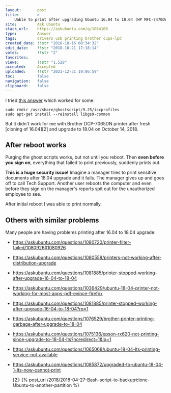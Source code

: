 ```yaml
---
layout:       post
title:        >
    Uable to print after upgrading Ubuntu 16.04 to 18.04 (HP MFC-7470DW)
site:         Ask Ubuntu
stack_url:    https://askubuntu.com/q/1084100
type:         Answer
tags:         drivers usb printing brother cups-lpd
created_date: !!str "2018-10-16 00:34:32"
edit_date:    !!str "2018-10-21 17:18:14"
votes:        !!str "2"
favorites:    
views:        !!str "1,528"
accepted:     Accepted
uploaded:     !!str "2021-12-31 19:06:59"
toc:          false
navigation:   false
clipboard:    false
---
```


I tried [this answer][1] which worked for some:

``` 
sudo rmdir /usr/share/ghostscript/9.25/iccprofiles
sudo apt-get install --reinstall libgs9-common 

```

But it didn't work for me with Brother DCP-7065DN printer after fresh [cloning of 16.04][2] and upgrade to 18.04 on October 14, 2018.

## After reboot works

Purging the ghost scripts works, but not until you reboot. Then **even before you sign on**, everything that failed to print previously, suddenly prints out.

**This is a huge security issue!** Imagine a manager tries to print sensitive documents after 18.04 upgrade and it fails. The manager gives up and goes off to call Tech Support. Another user reboots the computer and even before they sign on the manager's reports spit out for the unauthorized employee to see.

After initial reboot I was able to print normally.

## Others with similar problems

Many people are having problems printing after 16.04 to 18.04 upgrade:

- https://askubuntu.com/questions/1080720/printer-filter-failed/1080926#1080926
- https://askubuntu.com/questions/1080558/printers-not-working-after-distribution-upgrade
- https://askubuntu.com/questions/1081885/printer-stopped-working-after-upgrade-16-04-to-18-04
- https://askubuntu.com/questions/1036429/ubuntu-18-04-printer-not-working-for-most-apps-pdf-evince-firefox
- https://askubuntu.com/questions/1081885/printer-stopped-working-after-upgrade-16-04-to-18-04?rq=1
- https://askubuntu.com/questions/1076529/brother-printer-printing-garbage-after-upgrade-to-18-04
- https://askubuntu.com/questions/1075136/epson-rx620-not-printing-since-upgrade-to-18-04-lts?noredirect=1&lq=1
- https://askubuntu.com/questions/1065068/ubuntu-18-04-lts-printing-service-not-available
- https://askubuntu.com/questions/1085872/upgraded-to-ubuntu-18-04-1-lts-now-cannot-print


  [1]: https://askubuntu.com/questions/1080720/printer-filter-failed/1080926#1080926
  [2]: {% post_url /2018/2018-04-27-Bash-script-to-backup∕clone-Ubuntu-to-another-partition %}
